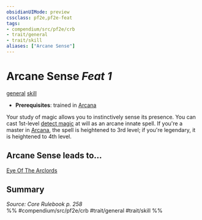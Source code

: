 ```yaml
---
obsidianUIMode: preview
cssclass: pf2e,pf2e-feat
tags:
- compendium/src/pf2e/crb
- trait/general
- trait/skill
aliases: ["Arcane Sense"]
---
```

# Arcane Sense  *Feat 1*  
[general](/rules/traits/general.md)  [skill](/rules/traits/skill.md)  

- **Prerequisites**: trained in [Arcana](/compendium/skills.md#Arcana)

Your study of magic allows you to instinctively sense its presence. You can cast 1st-level [detect magic](/compendium/spells/detect-magic.md) at will as an arcane innate spell. If you're a master in [Arcana](/compendium/skills.md#Arcana), the spell is heightened to 3rd level; if you're legendary, it is heightened to 4th level.

## Arcane Sense leads to...

[Eye Of The Arclords](/compendium/feats/eye-of-the-arclords-lowg.md)

## Summary

*Source: Core Rulebook p. 258*  
%% #compendium/src/pf2e/crb #trait/general #trait/skill %%